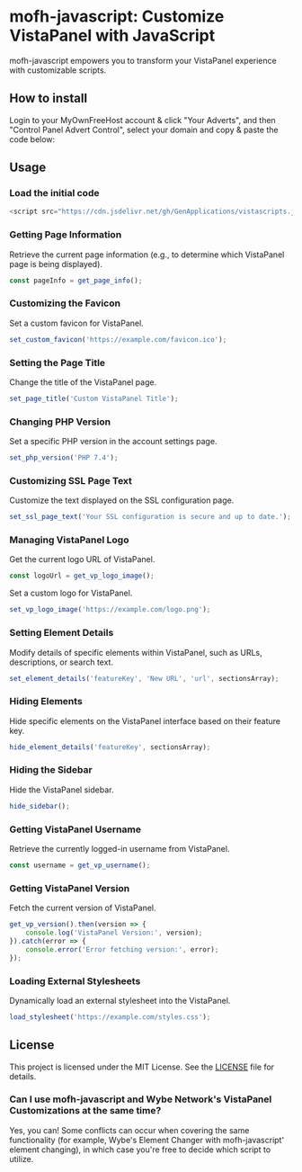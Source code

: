 # mofh-javascript: Customize VistaPanel with JavaScript

mofh-javascript empowers you to transform your VistaPanel experience with customizable scripts. 

## How to install
Login to your MyOwnFreeHost account & click "Your Adverts", and then "Control Panel Advert Control", select your domain and copy & paste the code below: 


## Usage
### Load the initial code
```js
<script src="https://cdn.jsdelivr.net/gh/GenApplications/vistascripts.js/vistascripts.js"></script>
```

### Getting Page Information

Retrieve the current page information (e.g., to determine which VistaPanel page is being displayed).

```javascript
const pageInfo = get_page_info();
```

### Customizing the Favicon

Set a custom favicon for VistaPanel.

```javascript
set_custom_favicon('https://example.com/favicon.ico');
```

### Setting the Page Title

Change the title of the VistaPanel page.

```javascript
set_page_title('Custom VistaPanel Title');
```

### Changing PHP Version

Set a specific PHP version in the account settings page.

```javascript
set_php_version('PHP 7.4');
```

### Customizing SSL Page Text

Customize the text displayed on the SSL configuration page.

```javascript
set_ssl_page_text('Your SSL configuration is secure and up to date.');
```

### Managing VistaPanel Logo

Get the current logo URL of VistaPanel.

```javascript
const logoUrl = get_vp_logo_image();
```

Set a custom logo for VistaPanel.

```javascript
set_vp_logo_image('https://example.com/logo.png');
```

### Setting Element Details

Modify details of specific elements within VistaPanel, such as URLs, descriptions, or search text.

```javascript
set_element_details('featureKey', 'New URL', 'url', sectionsArray);
```

### Hiding Elements

Hide specific elements on the VistaPanel interface based on their feature key.

```javascript
hide_element_details('featureKey', sectionsArray);
```

### Hiding the Sidebar

Hide the VistaPanel sidebar.

```javascript
hide_sidebar();
```

### Getting VistaPanel Username

Retrieve the currently logged-in username from VistaPanel.

```javascript
const username = get_vp_username();
```

### Getting VistaPanel Version

Fetch the current version of VistaPanel.

```javascript
get_vp_version().then(version => {
    console.log('VistaPanel Version:', version);
}).catch(error => {
    console.error('Error fetching version:', error);
});
```

### Loading External Stylesheets

Dynamically load an external stylesheet into the VistaPanel.

```javascript
load_stylesheet('https://example.com/styles.css');
```

## License

This project is licensed under the MIT License. See the [LICENSE](LICENSE) file for details.

### Can I use mofh-javascript and Wybe Network's VistaPanel Customizations at the same time?
Yes, you can! Some conflicts can occur when covering the same functionality (for example, Wybe's Element Changer with mofh-javascript' element changing), in which case you're free to decide which script to utilize.
